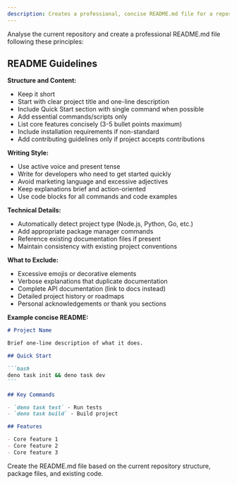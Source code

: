 ```yaml
---
description: Creates a professional, concise README.md file for a repository
---
```


Analyse the current repository and create a professional README.md file following these principles:

## README Guidelines

**Structure and Content:**

- Keep it short
- Start with clear project title and one-line description
- Include Quick Start section with single command when possible
- Add essential commands/scripts only
- List core features concisely (3-5 bullet points maximum)
- Include installation requirements if non-standard
- Add contributing guidelines only if project accepts contributions

**Writing Style:**

- Use active voice and present tense
- Write for developers who need to get started quickly
- Avoid marketing language and excessive adjectives
- Keep explanations brief and action-oriented
- Use code blocks for all commands and code examples

**Technical Details:**

- Automatically detect project type (Node.js, Python, Go, etc.)
- Add appropriate package manager commands
- Reference existing documentation files if present
- Maintain consistency with existing project conventions

**What to Exclude:**

- Excessive emojis or decorative elements
- Verbose explanations that duplicate documentation
- Complete API documentation (link to docs instead)
- Detailed project history or roadmaps
- Personal acknowledgements or thank you sections

**Example concise README:**

````markdown
# Project Name

Brief one-line description of what it does.

## Quick Start

```bash
deno task init && deno task dev
```

## Key Commands

- `deno task test` - Run tests
- `deno task build` - Build project

## Features

- Core feature 1
- Core feature 2
- Core feature 3
````

Create the README.md file based on the current repository structure, package files, and existing code.
